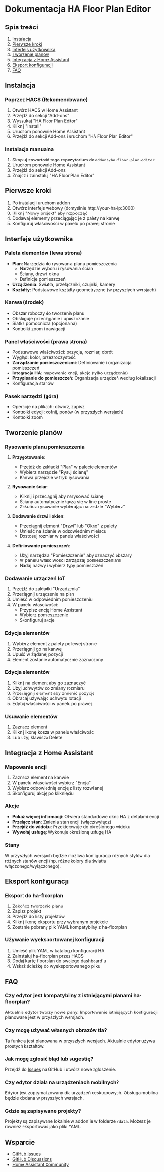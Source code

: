 # Dokumentacja HA Floor Plan Editor

## Spis treści

1. [Instalacja](#instalacja)
2. [Pierwsze kroki](#pierwsze-kroki)
3. [Interfejs użytkownika](#interfejs-użytkownika)
4. [Tworzenie planów](#tworzenie-planów)
5. [Integracja z Home Assistant](#integracja-z-home-assistant)
6. [Eksport konfiguracji](#eksport-konfiguracji)
7. [FAQ](#faq)

## Instalacja

### Poprzez HACS (Rekomendowane)

1. Otwórz HACS w Home Assistant
2. Przejdź do sekcji "Add-ons" 
3. Wyszukaj "HA Floor Plan Editor"
4. Kliknij "Install"
5. Uruchom ponownie Home Assistant
6. Przejdź do sekcji Add-ons i uruchom "HA Floor Plan Editor"

### Instalacja manualna

1. Skopiuj zawartość tego repozytorium do `addons/ha-floor-plan-editor`
2. Uruchom ponownie Home Assistant
3. Przejdź do sekcji Add-ons
4. Znajdź i zainstaluj "HA Floor Plan Editor"

## Pierwsze kroki

1. Po instalacji uruchom addon
2. Otwórz interfejs webowy (domyślnie http://your-ha-ip:3000)
3. Kliknij "Nowy projekt" aby rozpocząć
4. Dodawaj elementy przeciągając je z palety na kanwę
5. Konfiguruj właściwości w panelu po prawej stronie

## Interfejs użytkownika

### Paleta elementów (lewa strona)
- **Plan**: Narzędzia do rysowania planu pomieszczenia
  - Narzędzie wyboru i rysowania ścian
  - Ściany, drzwi, okna
  - Definicje pomieszczeń
- **Urządzenia**: Światła, przełączniki, czujniki, kamery
- **Kształty**: Podstawowe kształty geometryczne (w przyszłych wersjach)

### Kanwa (środek)
- Obszar roboczy do tworzenia planu
- Obsługuje przeciąganie i upuszczanie
- Siatka pomocnicza (opcjonalna)
- Kontrolki zoom i nawigacji

### Panel właściwości (prawa strona)
- Podstawowe właściwości: pozycja, rozmiar, obrót
- Wygląd: kolor, przezroczystość
- **Zarządzanie pomieszczeniami**: Definiowanie i organizacja pomieszczeń
- **Integracja HA**: mapowanie encji, akcje (tylko urządzenia)
- **Przypisanie do pomieszczeń**: Organizacja urządzeń według lokalizacji
- Konfiguracja stanów

### Pasek narzędzi (góra)
- Operacje na plikach: otwórz, zapisz
- Kontrolki edycji: cofnij, ponów (w przyszłych wersjach)
- Kontrolki zoom

## Tworzenie planów

### Rysowanie planu pomieszczenia

1. **Przygotowanie**:
   - Przejdź do zakładki "Plan" w palecie elementów
   - Wybierz narzędzie "Rysuj ścianę"
   - Kanwa przejdzie w tryb rysowania

2. **Rysowanie ścian**:
   - Kliknij i przeciągnij aby narysować ścianę
   - Ściany automatycznie łączą się w linie proste
   - Zakończ rysowanie wybierając narzędzie "Wybierz"

3. **Dodawanie drzwi i okien**:
   - Przeciągnij element "Drzwi" lub "Okno" z palety
   - Umieść na ścianie w odpowiednim miejscu
   - Dostosuj rozmiar w panelu właściwości

4. **Definiowanie pomieszczeń**:
   - Użyj narzędzia "Pomieszczenie" aby oznaczyć obszary
   - W panelu właściwości zarządzaj pomieszczeniami
   - Nadaj nazwy i wybierz typy pomieszczeń

### Dodawanie urządzeń IoT

1. Przejdź do zakładki "Urządzenia"
2. Przeciągnij urządzenie na plan
3. Umieść w odpowiednim pomieszczeniu
4. W panelu właściwości:
   - Przypisz encję Home Assistant
   - Wybierz pomieszczenie
   - Skonfiguruj akcje

### Edycja elementów

1. Wybierz element z palety po lewej stronie
2. Przeciągnij go na kanwę
3. Upuść w żądanej pozycji
4. Element zostanie automatycznie zaznaczony

### Edycja elementów

1. Kliknij na element aby go zaznaczyć
2. Użyj uchwytów do zmiany rozmiaru
3. Przeciągnij element aby zmienić pozycję
4. Obracaj używając uchwytu rotacji
5. Edytuj właściwości w panelu po prawej

### Usuwanie elementów

1. Zaznacz element
2. Kliknij ikonę kosza w panelu właściwości
3. Lub użyj klawisza Delete

## Integracja z Home Assistant

### Mapowanie encji

1. Zaznacz element na kanwie
2. W panelu właściwości wybierz "Encja"
3. Wybierz odpowiednią encję z listy rozwijanej
4. Skonfiguruj akcję po kliknięciu

### Akcje

- **Pokaż więcej informacji**: Otwiera standardowe okno HA z detalami encji
- **Przełącz stan**: Zmienia stan encji (włącz/wyłącz)
- **Przejdź do widoku**: Przekierowuje do określonego widoku
- **Wywołaj usługę**: Wykonuje określoną usługę HA

### Stany

W przyszłych wersjach będzie możliwa konfiguracja różnych stylów dla różnych stanów encji (np. różne kolory dla światła włączonego/wyłączonego).

## Eksport konfiguracji

### Eksport do ha-floorplan

1. Zakończ tworzenie planu
2. Zapisz projekt
3. Przejdź do listy projektów
4. Kliknij ikonę eksportu przy wybranym projekcie
5. Zostanie pobrany plik YAML kompatybilny z ha-floorplan

### Używanie wyeksportowanej konfiguracji

1. Umieść plik YAML w katalogu konfiguracji HA
2. Zainstaluj ha-floorplan przez HACS
3. Dodaj kartę floorplan do swojego dashboard'u
4. Wskaż ścieżkę do wyeksportowanego pliku

## FAQ

### Czy edytor jest kompatybilny z istniejącymi planami ha-floorplan?

Aktualnie edytor tworzy nowe plany. Importowanie istniejących konfiguracji planowane jest w przyszłych wersjach.

### Czy mogę używać własnych obrazów tła?

Ta funkcja jest planowana w przyszłych wersjach. Aktualnie edytor używa prostych kształtów.

### Jak mogę zgłosić błąd lub sugestię?

Przejdź do [Issues](https://github.com/ussdeveloper/ha-floor-plan-editor/issues) na GitHub i utwórz nowe zgłoszenie.

### Czy edytor działa na urządzeniach mobilnych?

Edytor jest zoptymalizowany dla urządzeń desktopowych. Obsługa mobilna będzie dodana w przyszłych wersjach.

### Gdzie są zapisywane projekty?

Projekty są zapisywane lokalnie w addon'ie w folderze `/data`. Możesz je również eksportować jako pliki YAML.

## Wsparcie

- [GitHub Issues](https://github.com/ussdeveloper/ha-floor-plan-editor/issues)
- [GitHub Discussions](https://github.com/ussdeveloper/ha-floor-plan-editor/discussions)
- [Home Assistant Community](https://community.home-assistant.io/)